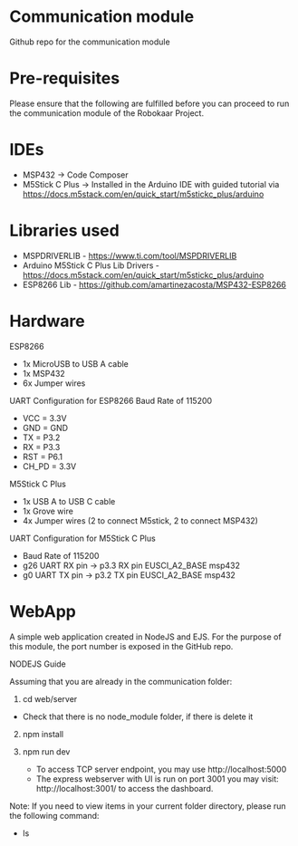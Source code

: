# Communication module

Github repo for the communication module

# Pre-requisites

Please ensure that the following are fulfilled before you can proceed to run the communication module of the Robokaar Project.

# IDEs

- MSP432 -> Code Composer
- M5Stick C Plus -> Installed in the Arduino IDE with guided tutorial via https://docs.m5stack.com/en/quick_start/m5stickc_plus/arduino

# Libraries used

- MSPDRIVERLIB - https://www.ti.com/tool/MSPDRIVERLIB
- Arduino M5Stick C Plus Lib Drivers - https://docs.m5stack.com/en/quick_start/m5stickc_plus/arduino
- ESP8266 Lib - https://github.com/amartinezacosta/MSP432-ESP8266

# Hardware

ESP8266

- 1x MicroUSB to USB A cable
- 1x MSP432
- 6x Jumper wires

UART Configuration for ESP8266
Baud Rate of 115200
 * VCC = 3.3V
 * GND = GND
 * TX = P3.2
 * RX = P3.3
 * RST = P6.1
 * CH_PD = 3.3V

M5Stick C Plus

- 1x USB A to USB C cable
- 1x Grove wire
- 4x Jumper wires (2 to connect M5stick, 2 to connect MSP432)

UART Configuration for M5Stick C Plus

- Baud Rate of 115200
- g26 UART RX pin -> p3.3 RX pin EUSCI_A2_BASE msp432 
- g0 UART TX pin -> p3.2 TX pin EUSCI_A2_BASE msp432

# WebApp

A simple web application created in NodeJS and EJS. For the purpose of this module, the port number is exposed in the GitHub repo.

NODEJS Guide

Assuming that you are already in the communication folder:

1. cd web/server

- Check that there is no node_module folder, if there is delete it

2. npm install

3. npm run dev
   
   - To access TCP server endpoint, you may use http://localhost:5000
   - The express webserver with UI is run on port 3001 you may visit: http://localhost:3001/ to access the dashboard.


Note: If you need to view items in your current folder directory, please run the following command:

- ls
